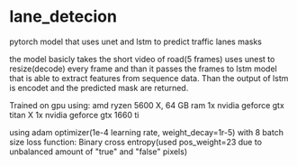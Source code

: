 # lane_detecion
pytorch model that uses unet and lstm to predict traffic lanes masks



the model basicly takes the short video of road(5 frames) uses unest to resize(decode) every frame and than it passes the frames to 
lstm model that is able to extract features from sequence data. Than the output of lstm is encodet and the predicted mask are returned.

Trained on gpu using:
amd ryzen 5600 X, 
64 GB ram 
1x nvidia geforce gtx titan X
1x nvidia geforce gtx 1660 ti

using adam optimizer(1e-4 learning rate, weight_decay=1r-5) with 8 batch size
loss function: Binary cross entropy(used pos_weight=23 due to unbalanced amount of "true" and "false" pixels)


